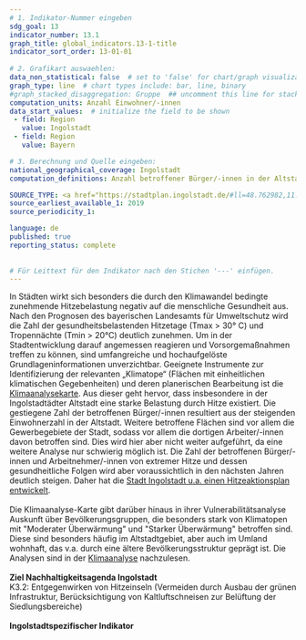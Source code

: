 ```yaml
---
# 1. Indikator-Nummer eingeben 
sdg_goal: 13 
indicator_number: 13.1
graph_title: global_indicators.13-1-title
indicator_sort_order: 13-01-01
 
# 2. Grafikart auswaehlen: 
data_non_statistical: false  # set to 'false' for chart/graph visualization 
graph_type: line  # chart types include: bar, line, binary 
#graph_stacked_disaggregation: Gruppe  ## uncomment this line for stacked bars. eplace 'Geschlecht' with the field of aggregation. 
computation_units: Anzahl Einwohner/-innen 
data_start_values:  # initialize the field to be shown  
 - field: Region 
   value: Ingolstadt 
 - field: Region 
   value: Bayern 

# 3. Berechnung und Quelle eingeben: 
national_geographical_coverage: Ingolstadt 
computation_definitions: Anzahl betroffener Bürger/-innen in der Altstadt der Stadt Ingolstadt (besonders belastetes Gebiet aus Klimaanalysekarte)

SOURCE_TYPE: <a href="https://stadtplan.ingolstadt.de/#ll=48.762982,11.390595&z=13&m=custom379&mf=s100!o100&cat=39338,39357">Klimaanalyse-Karte Ingolstadt</a>, <a href="https://www.ingolstadt.de/Service/Formulare-Adressen/Adressen/Hauptamt-Statistik-und-Stadtforschung.php?object=tx,2789.1.1&ModID=9&FID=465.118.1&NavID=2789.804&La=1">Amt für Statistik und Stadtforschung</a>  # data source  
source_earliest_available_1: 2019
source_periodicity_1: 

language: de   
published: true 
reporting_status: complete
 
 
# Für Leittext für den Indikator nach den Stichen '---' einfügen. 
---
```

In Städten wirkt sich besonders die durch den Klimawandel bedingte zunehmende Hitzebelastung negativ auf die menschliche Gesundheit aus. Nach den Prognosen des bayerischen Landesamts für Umweltschutz wird die Zahl der gesundheitsbelastenden Hitzetage (Tmax > 30° C) und Tropennächte (Tmin > 20°C) deutlich zunehmen. Um in der Stadtentwicklung darauf angemessen reagieren und Vorsorgemaßnahmen treffen zu können, sind umfangreiche und hochaufgelöste Grundlageninformationen unverzichtbar. Geeignete Instrumente zur Identifizierung der relevanten „Klimatope“ (Flächen mit einheitlichen klimatischen Gegebenheiten) und deren planerischen Bearbeitung ist die <a href="https://stadtplan.ingolstadt.de/#ll=48.762982,11.390595&z=13&m=custom379&mf=s100!o100&cat=39338,39357">Klimaanalysekarte</a>. Aus dieser geht hervor, dass insbesondere in der Ingolstadtädter Altstadt eine starke Belastung durch Hitze existiert. Die gestiegene Zahl der betroffenen Bürger/-innen resultiert aus der steigenden Einwohnerzahl in der Altstadt. Weitere betroffene Flächen sind vor allem die Gewerbegebiete der Stadt, sodass vor allem die dortigen Arbeiter/-innen davon betroffen sind. Dies wird hier aber nicht weiter aufgeführt, da eine weitere Analyse nur schwierig möglich ist. Die Zahl der betroffenen Bürger/-innen und Arbeitnehmer/-innen von extremer Hitze und dessen gesundheitliche Folgen wird aber voraussichtlich in den nächsten Jahren deutlich steigen. Daher hat die <a href="https://www.ingolstadt.de/sessionnet/vo0050.php?__kvonr=19990">Stadt Ingolstadt u.a. einen Hitzeaktionsplan entwickelt</a>.<br>
<br>
Die Klimaanalyse-Karte gibt darüber hinaus in ihrer Vulnerabilitätsanalyse Auskunft über Bevölkerungsgruppen, die besonders stark von Klimatopen mit "Moderater Überwärmung" und "Starker Überwärmung" betroffen sind. Diese sind besonders häufig im Altstadtgebiet, aber auch im Umland wohnhaft, das v.a. durch eine ältere Bevölkerungsstruktur geprägt ist. Die Analysen sind in der <a href="https://www.ingolstadt.de/index.php?object=tx,2789.3.1&ModID=6&FID=3052.8703.1">Klimaanalyse</a> nachzulesen.<br>
<br>
<b>Ziel Nachhaltigkeitsagenda Ingolstadt</b><br>
K3.2: Entgegenwirken von Hitzeinseln (Vermeiden durch Ausbau der grünen Infrastruktur, Berücksichtigung von Kaltluftschneisen zur Belüftung der Siedlungsbereiche)<br>
<br>
<b>Ingolstadtspezifischer Indikator</b>
